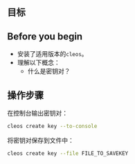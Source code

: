## 目标

## Before you begin

* 安装了适用版本的`cleos`。
* 理解以下概念：
  * 什么是密钥对？

## 操作步骤

在控制台输出密钥对：

```sh
cleos create key --to-console
```

将密钥对保存到文件中：

```sh
cleos create key --file FILE_TO_SAVEKEY
```